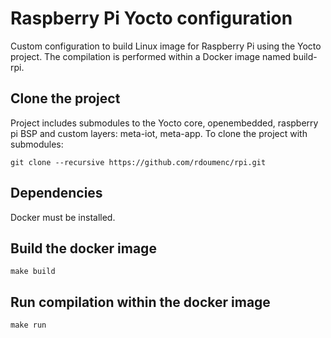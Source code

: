 # Raspberry Pi Yocto configuration
Custom configuration to build Linux image for Raspberry Pi using the Yocto project.
The compilation is performed within a Docker image named build-rpi.

## Clone the project
Project includes submodules to the Yocto core, openembedded, raspberry pi BSP and custom layers: meta-iot, meta-app.
To clone the project with submodules:
```
git clone --recursive https://github.com/rdoumenc/rpi.git
```
## Dependencies
Docker must be installed.

## Build the docker image
```
make build
```
## Run compilation within the docker image
```
make run
```
